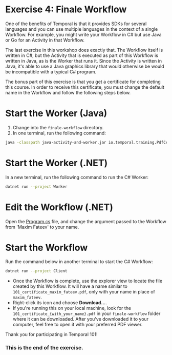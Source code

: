 # Exercise 4: Finale Workflow

One of the benefits of Temporal is that it provides SDKs for several
languages and you can use multiple languages in the context of a single
Workflow. For example, you might write your Workflow in C# but use
Java or Go for an Activity in that Workflow.

The last exercise in this workshop does exactly that. The Workflow
itself is written in C#, but the Activity that is executed as part
of this Workflow is written in Java, as is the Worker that runs it. Since the Activity is
written in Java, it's able to use a Java graphics library that would otherwise be would be
incompatible with a typical C# program.

The bonus part of this exercise is that you get a certificate for completing this course.
In order to receive this certificate, you must change the default name in the Workflow
and follow the following steps below.

# Start the Worker (Java)

1. Change into the `finale-workflow` directory.
2. In one terminal, run the following command:

```sh
java -classpath java-activity-and-worker.jar io.temporal.training.PdfCertWorker
```

# Start the Worker (.NET)

In a new terminal, run the following command to run the C# Worker:

```sh
dotnet run --project Worker
```

# Edit the Workflow (.NET)

Open the [Program.cs](./Client/Program.cs) file, and change the argument passed to the Workflow from 'Maxim Fateev' to your name.

# Start the Workflow

Run the command below in another terminal to start the C# Workflow:

```sh
dotnet run --project Client
```

- Once the Workflow is complete, use the explorer view to locate the file created by this Workflow. It will have a name similar to `101_certificate_maxim_fateev.pdf`, only with your name in place of `maxim_fateev`.
- Right-click its icon and choose **Download...**.
- If you're running this on your local machine, look for the `101_certificate_{with_your_name}.pdf` in your `finale-workflow` folder where it can be downloaded. After you've downloaded it to your computer, feel free to open it with your preferred PDF viewer.

Thank you for participating in Temporal 101!

### This is the end of the exercise.

